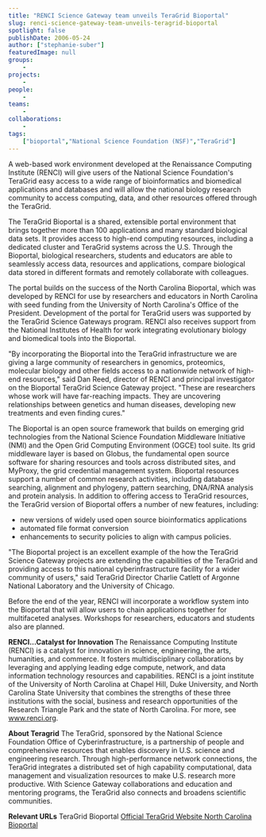 ```yaml
---
title: "RENCI Science Gateway team unveils TeraGrid Bioportal"
slug: renci-science-gateway-team-unveils-teragrid-bioportal
spotlight: false
publishDate: 2006-05-24
author: ["stephanie-suber"]
featuredImage: null
groups:
    - 
projects:
    - 
people:
    - 
teams: 
    - 
collaborations:
    - 
tags:
    ["bioportal","National Science Foundation (NSF)","TeraGrid"]
---
```

A web-based work environment developed at the Renaissance Computing Institute (RENCI) will give users of the National Science Foundation's TeraGrid easy access to a wide range of bioinformatics and biomedical applications and databases and will allow the national biology research community to access computing, data, and other resources offered through the TeraGrid.<!--more-->

The TeraGrid Bioportal is a shared, extensible portal environment that brings together more than 100 applications and many standard biological data sets. It provides access to high-end computing resources, including a dedicated cluster and TeraGrid systems across the U.S. Through the Bioportal, biological researchers, students and educators are able to seamlessly access data, resources and applications, compare biological data stored in different formats and remotely collaborate with colleagues.

The portal builds on the success of the North Carolina Bioportal, which was developed by RENCI for use by researchers and educators in North Carolina with seed funding from the University of North Carolina's Office of the President. Development of the portal for TeraGrid users was supported by the TeraGrid Science Gateways program. RENCI also receives support from the National Institutes of Health for work integrating evolutionary biology and biomedical tools into the Bioportal.

"By incorporating the Bioportal into the TeraGrid infrastructure we are giving a large community of researchers in genomics, proteomics, molecular biology and other fields access to a nationwide network of high-end resources," said Dan Reed, director of RENCI and principal investigator on the Bioportal TeraGrid Science Gateway project. "These are researchers whose work will have far-reaching impacts. They are uncovering relationships between genetics and human diseases, developing new treatments and even finding cures."

The Bioportal is an open source framework that builds on emerging grid technologies from the National Science Foundation Middleware Initiative (NMI) and the Open Grid Computing Environment (OGCE) tool suite. Its grid middleware layer is based on Globus, the fundamental open source software for sharing resources and tools across distributed sites, and MyProxy, the grid credential management system. Bioportal resources support a number of common research activities, including database searching, alignment and phylogeny, pattern searching, DNA/RNA analysis and protein analysis. In addition to offering access to TeraGrid resources, the TeraGrid version of Bioportal offers a number of new features, including:
<ul type="disc">
	<li>new versions of widely used open source bioinformatics applications</li>
	<li>automated file format conversion</li>
	<li>enhancements to security policies to align with campus policies.</li>
</ul>
"The Bioportal project is an excellent example of the how the TeraGrid Science Gateway projects are extending the capabilities of the TeraGrid and providing access to this national cyberinfrastructure facility for a wider community of users," said TeraGrid Director Charlie Catlett of Argonne National Laboratory and the University of Chicago.

Before the end of the year, RENCI will incorporate a workflow system into the Bioportal that will allow users to chain applications together for multifaceted analyses. Workshops for researchers, educators and students also are planned.

<strong> RENCI...Catalyst for Innovation </strong>
The Renaissance Computing Institute (RENCI) is a catalyst for innovation in science, engineering, the arts, humanities, and commerce. It fosters multidisciplinary collaborations by leveraging and applying leading edge compute, network, and data information technology resources and capabilities. RENCI is a joint institute of the University of North Carolina at Chapel Hill, Duke University, and North Carolina State University that combines the strengths of these three institutions with the social, business and research opportunities of the Research Triangle Park and the state of North Carolina. For more, see <a href="https://www.renci.org/">www.renci.org</a>.

<strong> About Teragrid</strong>
The TeraGrid, sponsored by the National Science Foundation Office of Cyberinfrastructure, is a partnership of people and comprehensive resources that enables discovery in U.S. science and engineering research. Through high-performance network connections, the TeraGrid integrates a distributed set of high capability computational, data management and visualization resources to make U.S. research more productive. With Science Gateway collaborations and education and mentoring programs, the TeraGrid also connects and broadens scientific communities.

<strong>Relevant URLs</strong>
TeraGrid Bioportal
<a href="http://www.teragrid.org/" target="_blank">Official TeraGrid Website </a>
<a href="http://www.ncbioportal.org/" target="_blank">North Carolina Bioportal</a>
